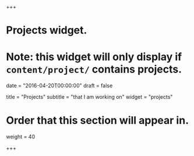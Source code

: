 +++
# Projects widget.
# Note: this widget will only display if `content/project/` contains projects.

date = "2016-04-20T00:00:00"
draft = false

title = "Projects"
subtitle = "that I am working on"
widget = "projects"

# Order that this section will appear in.
weight = 40

+++

